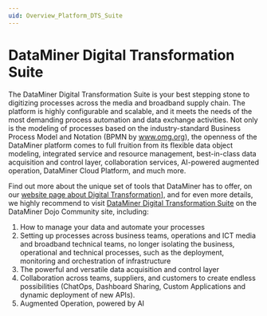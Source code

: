 ```yaml
---
uid: Overview_Platform_DTS_Suite
---
```


# DataMiner Digital Transformation Suite

The DataMiner Digital Transformation Suite is your best stepping stone to digitizing processes across the media and broadband supply chain. The platform is highly configurable and scalable, and it meets the needs of the most demanding process automation and data exchange activities. Not only is the modeling of processes based on the industry-standard Business Process Model and Notation (BPMN by www.omg.org), the openness of the DataMiner platform comes to full fruition from its flexible data object modeling, integrated service and resource management, best-in-class data acquisition and control layer, collaboration services, AI-powered augmented operation, DataMiner Cloud Platform, and much more.

Find out more about the unique set of tools that DataMiner has to offer, on our [website page about Digital Transformation](https://skyline.be/digital-transformation)], and for even more details, we highly recommend to visit [DataMiner Digital Transformation Suite](https://community.dataminer.services/solution/digital-transformation-suite/) on the DataMiner Dojo Community site, including:

1. How to manage your data and automate your processes
2. Setting up processes across business teams, operations and ICT media and broadband technical teams, no longer isolating the business, operational and technical processes, such as the deployment, monitoring and orchestration of infrastructure
3. The powerful and versatile data acquisition and control layer
4. Collaboration across teams, suppliers, and customers to create endless possibilities (ChatOps, Dashboard Sharing, Custom Applications and dynamic deployment of new APIs).
5. Augmented Operation, powered by AI
